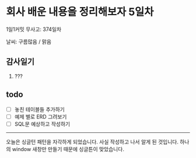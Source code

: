 # 회사 배운 내용을 정리해보자 5일차

1일1커밋 무사고: 374일차

날씨: 구름많음 / 맑음

## 감사일기

1. ???

## todo

- [ ] 놓친 테이블들 추가하기
- [ ] 예제 별로 ERD 그려보기
- [ ] SQL문 예상하고 작성하기

---

오늘은 싱글턴 패턴을 자각하게 되었습니다. 사실 작성하고 나서 알게 된 것입니다. 하나의 window 새창만 만들기 때문에 싱글튼이 맞았습니다.
